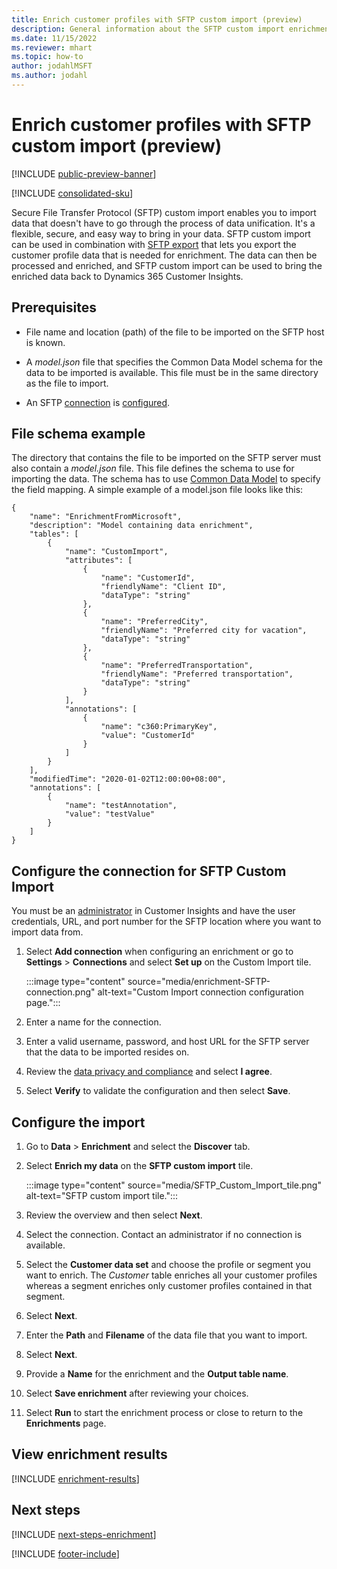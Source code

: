```yaml
---
title: Enrich customer profiles with SFTP custom import (preview)
description: General information about the SFTP custom import enrichment.
ms.date: 11/15/2022
ms.reviewer: mhart
ms.topic: how-to
author: jodahlMSFT
ms.author: jodahl
---
```


# Enrich customer profiles with SFTP custom import (preview)

[!INCLUDE [public-preview-banner](includes/public-preview-banner.md)]

[!INCLUDE [consolidated-sku](./includes/consolidated-sku.md)]

Secure File Transfer Protocol (SFTP) custom import enables you to import data that doesn't have to go through the process of data unification. It's a flexible, secure, and easy way to bring in your data. SFTP custom import can be used in combination with [SFTP export](export-sftp.md) that lets you export the customer profile data that is needed for enrichment. The data can then be processed and enriched, and SFTP custom import can be used to bring the enriched data back to Dynamics 365 Customer Insights.

## Prerequisites

- File name and location (path) of the file to be imported on the SFTP host is known.

- A *model.json* file that specifies the Common Data Model schema for the data to be imported is available. This file must be in the same directory as the file to import.

- An SFTP [connection](connections.md) is [configured](#configure-the-connection-for-sftp-custom-import).

## File schema example

The directory that contains the file to be imported on the SFTP server must also contain a *model.json* file. This file defines the schema to use for importing the data. The schema has to use [Common Data Model](/common-data-model/) to specify the field mapping. A simple example of a model.json file looks like this:

```
{
	"name": "EnrichmentFromMicrosoft",
	"description": "Model containing data enrichment",
	"tables": [
		{
			"name": "CustomImport",
			"attributes": [
				{
					"name": "CustomerId",
					"friendlyName": "Client ID",
					"dataType": "string"
				},
				{
					"name": "PreferredCity",
					"friendlyName": "Preferred city for vacation",
					"dataType": "string"
				},
				{
					"name": "PreferredTransportation",
					"friendlyName": "Preferred transportation",
					"dataType": "string"
				}
			],
			"annotations": [
				{
					"name": "c360:PrimaryKey",
					"value": "CustomerId"
				}
			]
		}
	],
	"modifiedTime": "2020-01-02T12:00:00+08:00",
	"annotations": [
		{
			"name": "testAnnotation",
			"value": "testValue"
		}
	]
}
```

## Configure the connection for SFTP Custom Import

You must be an [administrator](permissions.md#admin) in Customer Insights and have the user credentials, URL, and port number for the SFTP location where you want to import data from.

1. Select **Add connection** when configuring an enrichment or go to **Settings** > **Connections** and select **Set up** on the Custom Import tile.

   :::image type="content" source="media/enrichment-SFTP-connection.png" alt-text="Custom Import connection configuration page.":::

1. Enter a name for the connection.

1. Enter a valid username, password, and host URL for the SFTP server that the data to be imported resides on.

1. Review the [data privacy and compliance](connections.md#data-privacy-and-compliance) and select **I agree**.

1. Select **Verify** to validate the configuration and then select **Save**.

## Configure the import

1. Go to **Data** > **Enrichment** and select the **Discover** tab.

1. Select **Enrich my data** on the **SFTP custom import** tile.

   :::image type="content" source="media/SFTP_Custom_Import_tile.png" alt-text="SFTP custom import tile.":::

1. Review the overview and then select **Next**.

1. Select the connection. Contact an administrator if no connection is available.

1. Select the **Customer data set** and choose the profile or segment you want to enrich. The *Customer* table enriches all your customer profiles whereas a segment enriches only customer profiles contained in that segment.

1. Select **Next**.

1. Enter the **Path** and **Filename** of the data file that you want to import.

1. Select **Next**.

1. Provide a **Name** for the enrichment and the **Output table name**.

1. Select **Save enrichment** after reviewing your choices.

1. Select **Run** to start the enrichment process or close to return to the **Enrichments** page.

## View enrichment results

[!INCLUDE [enrichment-results](includes/enrichment-results.md)]

## Next steps

[!INCLUDE [next-steps-enrichment](includes/next-steps-enrichment.md)]

[!INCLUDE [footer-include](includes/footer-banner.md)]
